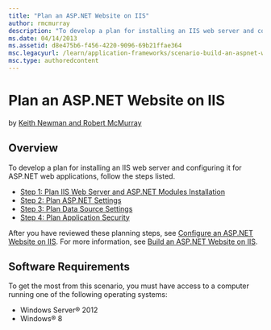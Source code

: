 ```yaml
---
title: "Plan an ASP.NET Website on IIS"
author: rmcmurray
description: "To develop a plan for installing an IIS web server and configuring it for ASP.NET web applications, follow the steps listed."
ms.date: 04/14/2013
ms.assetid: d8e475b6-f456-4220-9096-69b21ffae364
msc.legacyurl: /learn/application-frameworks/scenario-build-an-aspnet-website-on-iis/plan-an-asp-net-website-on-iis
msc.type: authoredcontent
---
```

Plan an ASP.NET Website on IIS
====================
by [Keith Newman and Robert McMurray](https://github.com/rmcmurray)

## Overview

To develop a plan for installing an IIS web server and configuring it for ASP.NET web applications, follow the steps listed.

- [Step 1: Plan IIS Web Server and ASP.NET Modules Installation](planning-step-1-plan-iis-web-server-and-asp-net-modules-installation.md)
- [Step 2: Plan ASP.NET Settings](planning-step-2-plan-asp-net-settings.md)
- [Step 3: Plan Data Source Settings](planning-step-3-plan-data-source-settings.md)
- [Step 4: Plan Application Security](planning-step-4-plan-application-security.md)

After you have reviewed these planning steps, see [Configure an ASP.NET Website on IIS](configure-an-asp-net-website-on-iis.md). For more information, see [Build an ASP.NET Website on IIS](overview-build-an-asp-net-website-on-iis.md).

## Software Requirements

To get the most from this scenario, you must have access to a computer running one of the following operating systems:

- Windows Server® 2012
- Windows® 8